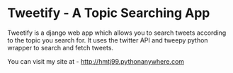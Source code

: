 # Tweetify - A Topic Searching App

Tweetify is a django web app which allows you to search tweets according to the topic you search for. It uses the twitter API and tweepy python wrapper to search and fetch tweets.

You can visit my site at - http://hmtj99.pythonanywhere.com